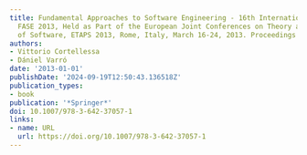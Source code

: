 ```yaml
---
title: Fundamental Approaches to Software Engineering - 16th International Conference,
  FASE 2013, Held as Part of the European Joint Conferences on Theory and Practice
  of Software, ETAPS 2013, Rome, Italy, March 16-24, 2013. Proceedings
authors:
- Vittorio Cortellessa
- Dániel Varró
date: '2013-01-01'
publishDate: '2024-09-19T12:50:43.136518Z'
publication_types:
- book
publication: '*Springer*'
doi: 10.1007/978-3-642-37057-1
links:
- name: URL
  url: https://doi.org/10.1007/978-3-642-37057-1
---
```

